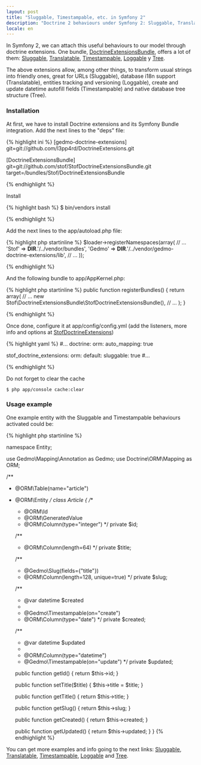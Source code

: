 ```yaml
---
layout: post
title: "Sluggable, Timestampable, etc. in Symfony 2"
description: "Doctrine 2 behaviours under Symfony 2: Sluggable, Translatable, Timestampable, Loggable and Tree"
locale: en
---
```


In Symfony 2, we can attach this useful behaviours to our model through doctrine extensions. One bundle, <a href="https://github.com/stof/StofDoctrineExtensionsBundle">DoctrineExtensionsBundle</a>, offers a lot of them: <a href="https://github.com/l3pp4rd/DoctrineExtensions/blob/master/doc/sluggable.md">Sluggable</a>, <a href="https://github.com/l3pp4rd/DoctrineExtensions/blob/master/doc/translatable.md">Translatable</a>, <a href="https://github.com/l3pp4rd/DoctrineExtensions/blob/master/doc/timestampable.md">Timestampable</a>, <a href="https://github.com/l3pp4rd/DoctrineExtensions/blob/master/doc/loggable.md">Loggable</a> y <a href="https://github.com/l3pp4rd/DoctrineExtensions/blob/master/doc/tree.md">Tree</a>.

The above extensions allow, among other things, to transform usual strings into friendly ones, great for URLs (Sluggable), database i18n support (Translatable), entities tracking and versioning (Loggable), create and update datetime autofill fields (Timestampable) and native database tree structure (Tree).

### Installation
At first, we have to install Doctrine extensions and its Symfony Bundle integration. Add the next lines to the "deps" file:

{% highlight ini %}
[gedmo-doctrine-extensions]
    git=git://github.com/l3pp4rd/DoctrineExtensions.git

[DoctrineExtensionsBundle]
    git=git://github.com/stof/StofDoctrineExtensionsBundle.git
    target=/bundles/Stof/DoctrineExtensionsBundle

{% endhighlight %}

Install

{% highlight bash %}
$ bin/vendors install

{% endhighlight %}

Add the next lines to the app/autoload.php file:

{% highlight php startinline %}
$loader->registerNamespaces(array(
    // ...
    'Stof'  => __DIR__.'/../vendor/bundles',
    'Gedmo' => __DIR__.'/../vendor/gedmo-doctrine-extensions/lib',
    // ...
));

{% endhighlight %}

And the following bundle to app/AppKernel.php:

{% highlight php startinline %}
public function registerBundles()
{
    return array(
        // ...
        new Stof\DoctrineExtensionsBundle\StofDoctrineExtensionsBundle(),
        // ...
    );
}

{% endhighlight %}

Once done, configure it at app/config/config.yml (add the listeners, more info and options at <a href="https://github.com/stof/StofDoctrineExtensionsBundle/blob/master/Resources/doc/index.rst">StofDoctrineExtensions</a>)

{% highlight yaml %}
#...
doctrine:
    orm:
        auto_mapping: true

stof_doctrine_extensions:
    orm:
        default:
            sluggable: true
#...

{% endhighlight %}

Do not forget to clear the cache


    $ php app/console cache:clear

### Usage example
One example entity with the Sluggable and Timestampable behaviours activated could be:

{% highlight php startinline %}

namespace Entity;

use Gedmo\Mapping\Annotation as Gedmo;
use Doctrine\ORM\Mapping as ORM;

/**
 * @ORM\Table(name="article")
 * @ORM\Entity
 */
class Article
{
    /**
     * @ORM\Id
     * @ORM\GeneratedValue
     * @ORM\Column(type="integer")
     */
    private $id;

    /**
     * @ORM\Column(length=64)
     */
    private $title;

    /**
     * @Gedmo\Slug(fields={"title"})
     * @ORM\Column(length=128, unique=true)
     */
    private $slug;

    /**
     * @var datetime $created
     *
     * @Gedmo\Timestampable(on="create")
     * @ORM\Column(type="date")
     */
    private $created;

    /**
     * @var datetime $updated
     *
     * @ORM\Column(type="datetime")
     * @Gedmo\Timestampable(on="update")
     */
    private $updated;

    public function getId()
    {
        return $this->id;
    }

    public function setTitle($title)
    {
        $this->title = $title;
    }

    public function getTitle()
    {
        return $this->title;
    }

    public function getSlug()
    {
        return $this->slug;
    }

    public function getCreated()
    {
        return $this->created;
    }

    public function getUpdated()
    {
        return $this->updated;
    }
}
{% endhighlight %}

You can get more examples and info going to the next links: <a href="https://github.com/l3pp4rd/DoctrineExtensions/blob/master/doc/sluggable.md">Sluggable</a>, <a href="https://github.com/l3pp4rd/DoctrineExtensions/blob/master/doc/translatable.md">Translatable</a>, <a href="https://github.com/l3pp4rd/DoctrineExtensions/blob/master/doc/timestampable.md">Timestampable</a>, <a href="https://github.com/l3pp4rd/DoctrineExtensions/blob/master/doc/loggable.md">Loggable</a> and <a href="https://github.com/l3pp4rd/DoctrineExtensions/blob/master/doc/tree.md">Tree</a>.
